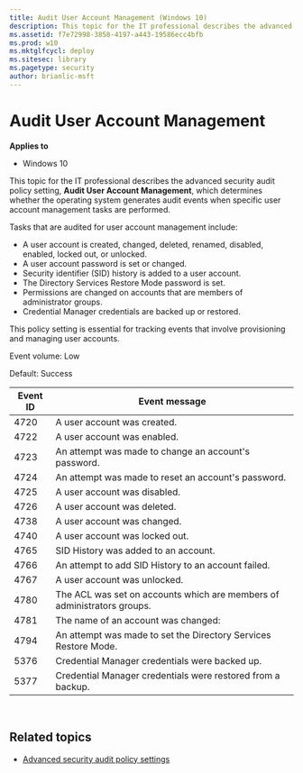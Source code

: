 ```yaml
---
title: Audit User Account Management (Windows 10)
description: This topic for the IT professional describes the advanced security audit policy setting, Audit User Account Management, which determines whether the operating system generates audit events when specific user account management tasks are performed.
ms.assetid: f7e72998-3858-4197-a443-19586ecc4bfb
ms.prod: w10
ms.mktglfcycl: deploy
ms.sitesec: library
ms.pagetype: security
author: brianlic-msft
---
```


# Audit User Account Management

**Applies to**
-   Windows 10

This topic for the IT professional describes the advanced security audit policy setting, **Audit User Account Management**, which determines whether the operating system generates audit events when specific user account management tasks are performed.

Tasks that are audited for user account management include:

-   A user account is created, changed, deleted, renamed, disabled, enabled, locked out, or unlocked.
-   A user account password is set or changed.
-   Security identifier (SID) history is added to a user account.
-   The Directory Services Restore Mode password is set.
-   Permissions are changed on accounts that are members of administrator groups.
-   Credential Manager credentials are backed up or restored.

This policy setting is essential for tracking events that involve provisioning and managing user accounts.

Event volume: Low

Default: Success

| Event ID | Event message |
| - | - |
| 4720 | A user account was created. | 
| 4722 | A user account was enabled. |
| 4723 | An attempt was made to change an account's password.| 
| 4724 | An attempt was made to reset an account's password. |
| 4725 | A user account was disabled. |
| 4726 | A user account was deleted. |
| 4738 | A user account was changed. |
| 4740 | A user account was locked out.| 
| 4765 | SID History was added to an account.| 
| 4766 | An attempt to add SID History to an account failed.| 
| 4767 | A user account was unlocked. |
| 4780 | The ACL was set on accounts which are members of administrators groups.| 
| 4781 | The name of an account was changed: |
| 4794 | An attempt was made to set the Directory Services Restore Mode.| 
| 5376 | Credential Manager credentials were backed up. |
| 5377 | Credential Manager credentials were restored from a backup.|
 
## Related topics

- [Advanced security audit policy settings](advanced-security-audit-policy-settings.md)
 
 
